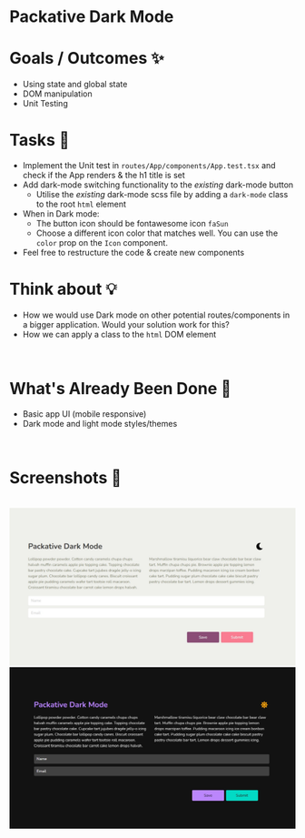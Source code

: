 # Packative Dark Mode

# Goals / Outcomes ✨
- Using state and global state
- DOM manipulation
- Unit Testing

# Tasks 📖
- Implement the Unit test in `routes/App/components/App.test.tsx` and check if the App renders & the h1 title is set
- Add dark-mode switching functionality to the *existing* dark-mode button
  - Utilise the *existing* dark-mode scss file by adding a `dark-mode` class to the root `html` element
- When in Dark mode:
  - The button icon should be fontawesome icon `faSun`
  - Choose a different icon color that matches well. You can use the `color` prop on the `Icon` component.
- Feel free to restructure the code & create new components

# Think about 💡
- How we would use Dark mode on other potential routes/components in a bigger application. Would your solution work for this?
- How we can apply a class to the `html` DOM element

&nbsp;
# What's Already Been Done 🏁
- Basic app UI (mobile responsive)
- Dark mode and light mode styles/themes

&nbsp;
# Screenshots 🌄
&nbsp;
![screenshot-light](docs/lightmode.jpg)
![screenshot-dark](docs/darkmode.jpg)